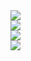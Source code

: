 <div><img src="/img/youaretwo/2.png"></div>

<div><img src="/img/youaretwo/3.png"></div>

<div><img src="/img/youaretwo/4.png"></div>

<div><img src="/img/youaretwo/5.jpg"></div>
